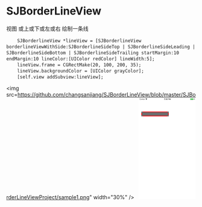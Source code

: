 # SJBorderLineView
视图 或上或下或左或右 绘制一条线
```
    SJBorderlineView *lineView = [SJBorderlineView borderlineViewWithSide:SJBorderlineSideTop | SJBorderlineSideLeading | SJBorderlineSideBottom | SJBorderlineSideTrailing startMargin:10 endMargin:10 lineColor:[UIColor redColor] lineWidth:5];
    lineView.frame = CGRectMake(20, 100, 200, 35);
    lineView.backgroundColor = [UIColor grayColor];
    [self.view addSubview:lineView];
```
    
<img src=https://github.com/changsanjiang/SJBorderLineView/blob/master/SJBorderLineViewProject/sample1.png" width="30%" />
   
<img src="https://github.com/changsanjiang/SJBorderLineView/blob/master/SJBorderLineViewProject/sample.png" width="30%" />
